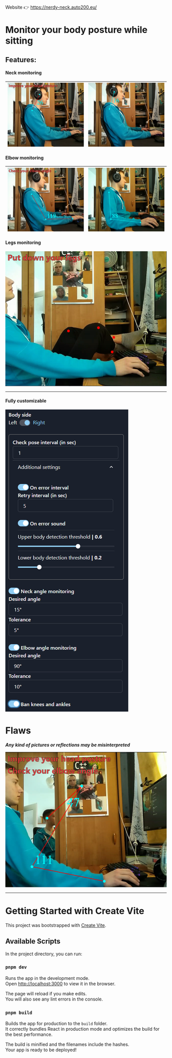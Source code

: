 Website 👉 https://nerdy-neck.auto200.eu/

# Monitor your body posture while sitting

## Features:

#### Neck monitoring

| <img src="preview-pics/neck-monitoring-bad.png" alt="bad head position"> | <img src="preview-pics/neck-monitoring-good.png" alt="good head position"> |
| :----------------------------------------------------------------------- | -------------------------------------------------------------------------- |

#### Elbow monitoring

| <img src="preview-pics/elbow-monitoring-bad.png" alt="bad elbow angle"> | <img src="preview-pics/elbow-monitoring-good.png" alt="good elbow angle"> |
| :---------------------------------------------------------------------- | :------------------------------------------------------------------------ |

#### Legs monitoring

 <img src="preview-pics/ban-knees-and-ankles.png" alt="feet pic">

---

#### Fully customizable

<img src="preview-pics/fully-customizable.png" alt="settings">

# Flaws

**_Any kind of pictures or reflections may be misinterpreted_**

<img src="preview-pics/flaws.png" alt="flaws of the app">

---

# Getting Started with Create Vite

This project was bootstrapped with [Create Vite](https://github.com/vitejs/vite/tree/main/packages/create-vite).

## Available Scripts

In the project directory, you can run:

### `pnpm dev`

Runs the app in the development mode.\
Open [http://localhost:3000](http://localhost:3000) to view it in the browser.

The page will reload if you make edits.\
You will also see any lint errors in the console.

### `pnpm build`

Builds the app for production to the `build` folder.\
It correctly bundles React in production mode and optimizes the build for the best performance.

The build is minified and the filenames include the hashes.\
Your app is ready to be deployed!
